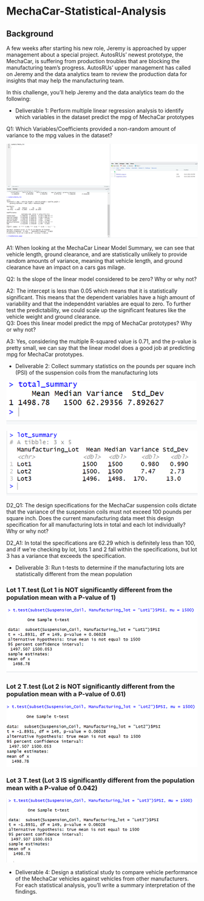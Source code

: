 # MechaCar-Statistical-Analysis

## Background
A few weeks after starting his new role, Jeremy is approached by upper management about a special project. AutosRUs’ newest prototype, the MechaCar, is suffering from production troubles that are blocking the manufacturing team’s progress. AutosRUs’ upper management has called on Jeremy and the data analytics team to review the production data for insights that may help the manufacturing team.

In this challenge, you’ll help Jeremy and the data analytics team do the following:

* Deliverable 1: Perform multiple linear regression analysis to identify which variables in the dataset predict the mpg of MechaCar prototypes

Q1: Which Variables/Coefficients provided a non-random amount of variance to the mpg values in the dataset?

![MechaCar Lm Sum](https://github.com/lrngdtascinc/MechaCar-Statistical-Analysis/blob/15fc4157ce10ad85dcc143a8da5df85fcc5baf64/Screenshot%20(19).png)

A1: When looking at the MechaCar Linear Model Summary, we can see that vehicle length, ground clearance, and are statistically unlikely to provide random amounts of variance, meaning that vehicle length, and ground clearance have an impact on a cars gas milage.

Q2: Is the slope of the linear model considered to be zero? Why or why not?

A2: The intercept is less than 0.05 which means that it is statistically significant. This means that the dependent variables have a high amount of variability and that the independdnt variables are equal to zero. To further test the predictability, we could scale up the significant features like the vehicle weight and ground clearance.  
Q3: Does this linear model predict the mpg of MechaCar prototypes? Why or why not?

A3: Yes, considering the multiple R-squared value is 0.71, and the p-value is pretty small, we can say that the linear model does a good job at predicting mpg for MechaCar prototypes. 

* Deliverable 2: Collect summary statistics on the pounds per square inch (PSI) of the suspension coils from the manufacturing lots

![Suspension Coil PSI Variance](https://github.com/lrngdtascinc/MechaCar-Statistical-Analysis/blob/e0ecb87216d8353f3f597633d6869375359dec1b/Screenshot%20(20).png)

![SC Lot Sum](https://github.com/lrngdtascinc/MechaCar-Statistical-Analysis/blob/f49e35de77c71c7a0c8c62b76120b5f53b08b35b/Screenshot%20(21).png)

D2_Q1: The design specifications for the MechaCar suspension coils dictate that the variance of the suspension coils must not exceed 100 pounds per square inch. Does the current manufacturing data meet this design specification for all manufacturing lots in total and each lot individually? Why or why not?

D2_A1: In total the specifications are 62.29 which is definitely less than 100, and if we're checking by lot, lots 1 and 2 fall within the specifications, but lot 3 has a variance that exceeds the specification. 

* Deliverable 3: Run t-tests to determine if the manufacturing lots are statistically different from the mean population
### Lot 1 T.test (Lot 1 is NOT significantly different from the population mean with a P-value of 1)
![lot1 ttest](https://github.com/lrngdtascinc/MechaCar-Statistical-Analysis/blob/75e93cb5ac636114955834951350ac6a1aa03077/Screenshot%20(22).png)

### Lot 2 T.test (Lot 2 is NOT significantly different from the population mean with a P-value of 0.61)

![lot2 ttest](https://github.com/lrngdtascinc/MechaCar-Statistical-Analysis/blob/02bfa63f4efc978bf21fc26b96b1622399a04921/Screenshot%20(23).png)

### Lot 3 T.test (Lot 3 IS significantly different from the population mean with a P-value of 0.042)

![lot3 ttest](https://github.com/lrngdtascinc/MechaCar-Statistical-Analysis/blob/acbc2dc463dd2406abe44514dd0003333af5d93f/Screenshot%20(24).png)

* Deliverable 4: Design a statistical study to compare vehicle performance of the MechaCar vehicles against vehicles from other manufacturers. For each statistical analysis, you’ll write a summary interpretation of the findings.

